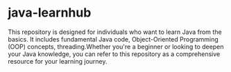 # java-learnhub
This repository is designed for individuals who want to learn Java from the basics. It includes fundamental Java code, Object-Oriented Programming (OOP) concepts, threading.Whether you're a beginner or looking to deepen your Java knowledge, you can refer to this repository as a comprehensive resource for your learning journey.

